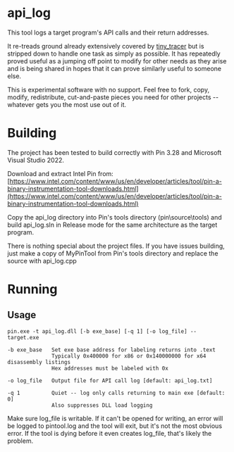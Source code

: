 # api_log

This tool logs a target program's API calls and their return addresses.

It re-treads ground already extensively covered by [tiny_tracer](https://github.com/hasherezade/tiny_tracer) but is stripped down to handle one task as simply as possible. 
It has repeatedly proved useful as a jumping off point to modify for other needs as they arise and is being shared in hopes that it can prove similarly useful to someone else.

This is experimental software with no support.  Feel free to fork, copy, modify, redistribute, cut-and-paste pieces you need for other projects -- whatever gets you the most use out of it.

# Building

The project has been tested to build correctly with Pin 3.28 and Microsoft Visual Studio 2022.

Download and extract Intel Pin from:  
[https://www.intel.com/content/www/us/en/developer/articles/tool/pin-a-binary-instrumentation-tool-downloads.html](https://www.intel.com/content/www/us/en/developer/articles/tool/pin-a-binary-instrumentation-tool-downloads.html)

Copy the api_log directory into Pin's tools directory (pin\source\tools\) and build api_log.sln in Release mode for the same architecture as the target program.

There is nothing special about the project files.  If you have issues building, just make a copy of MyPinTool from Pin's tools directory and replace the source with api_log.cpp

# Running

## Usage
```
pin.exe -t api_log.dll [-b exe_base] [-q 1] [-o log_file] -- target.exe

-b exe_base   Set exe base address for labeling returns into .text
              Typically 0x400000 for x86 or 0x140000000 for x64 disassembly listings
              Hex addresses must be labeled with 0x

-o log_file   Output file for API call log [default: api_log.txt]

-q 1          Quiet -- log only calls returning to main exe [default: 0]
              Also suppresses DLL load logging
```

Make sure log_file is writable.  If it can't be opened for writing, an error will be logged to pintool.log and the tool will exit, but it's not the most obvious error. 
If the tool is dying before it even creates log_file, that's likely the problem.
